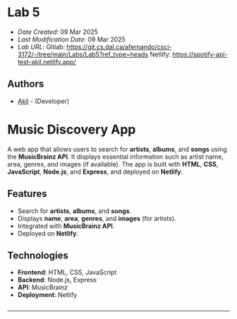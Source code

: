 # Lab 5

* *Date Created*: 09 Mar 2025
* *Last Modification Date*: 09 Mar 2025
* *Lab URL*:
    Gitlab: https://git.cs.dal.ca/afernando/csci-3172/-/tree/main/Labs/Lab5?ref_type=heads
    Netlify: https://spotify-api-test-akil.netlify.app/
## Authors

* [Akil](akil@dal.ca) - (Developer)

# Music Discovery App

A web app that allows users to search for **artists**, **albums**, and **songs** using the **MusicBrainz API**. It displays essential information such as artist name, area, genres, and images (if available). The app is built with **HTML**, **CSS**, **JavaScript**, **Node.js**, and **Express**, and deployed on **Netlify**.

## Features

- Search for **artists**, **albums**, and **songs**.
- Displays **name**, **area**, **genres**, and **images** (for artists).
- Integrated with **MusicBrainz API**.
- Deployed on **Netlify**.

## Technologies

- **Frontend**: HTML, CSS, JavaScript
- **Backend**: Node.js, Express
- **API**: MusicBrainz
- **Deployment**: Netlify
   ```

---